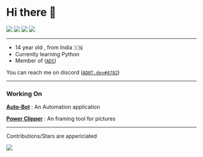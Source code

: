# Hi there 👋

![](https://img.shields.io/static/v1?label=OS&message=Mac&color=00f2ff&style=for-the-badge&logo=macos)
![](https://img.shields.io/static/v1?label=OS&message=Windows&color=00f2ff&style=for-the-badge&logo=windows)
[![](https://img.shields.io/static/v1?label=Discord&message=AD0T.dev&color=00f2ff&style=for-the-badge&logo=discord)](https://bit.ly/3uMzyhb)
![](https://komarev.com/ghpvc/?username=K1NGC0D3R&style=for-the-badge)

____

* 14 year old  , from India 🇮🇳
* Currently learning Python
* Member of ([`ADS`](https://github.com/AD0T-Services))

You can reach me on discord ([`AD0T.dev#4782`](https://bit.ly/3uMzyhb))

____

### Working On

**[Auto-Bot](https://github.com/AD0T-Services/Auto-Bot)** :
An Automation application

**[Power Clipper](https://github.com/K1NGC0D3R/Power-Clipper)** :
An framing tool for pictures
____


Contributions/Stars are appericiated

![](https://github-readme-stats.vercel.app/api?username=K1NGC0D3R&show_icons=true&theme=radical)
